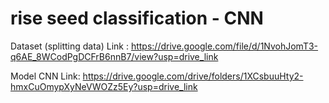 # rise seed classification - CNN
Dataset (splitting data)
Link : https://drive.google.com/file/d/1NvohJomT3-q6AE_8WCodPgDCFrB6nnB7/view?usp=drive_link 

Model CNN
Link: https://drive.google.com/drive/folders/1XCsbuuHty2-hmxCuOmypXyNeVWOZz5Ey?usp=drive_link 
